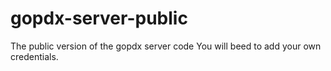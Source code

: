 # gopdx-server-public
The public version of the gopdx server code
You will beed to add your own credentials.
